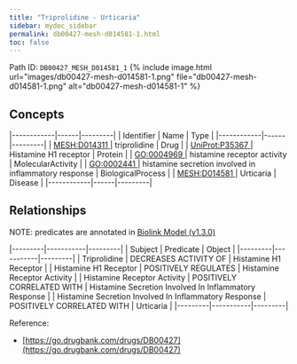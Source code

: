 ```yaml
---
title: "Triprolidine - Urticaria"
sidebar: mydoc_sidebar
permalink: db00427-mesh-d014581-1.html
toc: false 
---
```



Path ID: `DB00427_MESH_D014581_1`
{% include image.html url="images/db00427-mesh-d014581-1.png" file="db00427-mesh-d014581-1.png" alt="db00427-mesh-d014581-1" %}

## Concepts

|------------|------|---------|
| Identifier | Name | Type    |
|------------|------|---------|
| <a href="https://identifiers.org/MESH:D014311">MESH:D014311 </a> | triprolidine | Drug |
| <a href="https://identifiers.org/UniProt:P35367">UniProt:P35367 </a> | Histamine H1 receptor | Protein |
| <a href="https://identifiers.org/GO:0004969">GO:0004969 </a> | histamine receptor activity | MolecularActivity |
| <a href="https://identifiers.org/GO:0002441">GO:0002441 </a> | histamine secretion involved in inflammatory response | BiologicalProcess |
| <a href="https://identifiers.org/MESH:D014581">MESH:D014581 </a> | Urticaria | Disease |
|------------|------|---------|

## Relationships


NOTE: predicates are annotated in <a href="https://github.com/biolink/biolink-model/releases/tag/v1.3.0">Biolink Model (v1.3.0)</a>

|---------|-----------|---------|
| Subject | Predicate | Object  |
|---------|-----------|---------|
| Triprolidine | DECREASES ACTIVITY OF | Histamine H1 Receptor |
| Histamine H1 Receptor | POSITIVELY REGULATES | Histamine Receptor Activity |
| Histamine Receptor Activity | POSITIVELY CORRELATED WITH | Histamine Secretion Involved In Inflammatory Response |
| Histamine Secretion Involved In Inflammatory Response | POSITIVELY CORRELATED WITH | Urticaria |
|---------|-----------|---------|

Reference: 
  - [https://go.drugbank.com/drugs/DB00427](https://go.drugbank.com/drugs/DB00427)
